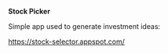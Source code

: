 **Stock Picker**

Simple app used to generate investment ideas:

https://stock-selector.appspot.com/
